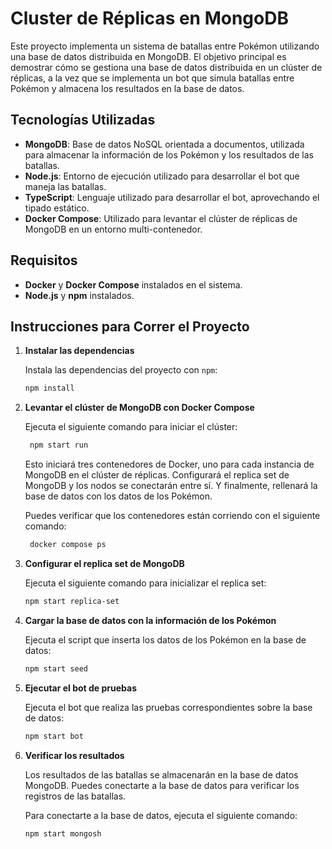 # Cluster de Réplicas en MongoDB

Este proyecto implementa un sistema de batallas entre Pokémon utilizando una base de datos distribuida en MongoDB. El objetivo principal es demostrar cómo se gestiona una base de datos distribuida en un clúster de réplicas, a la vez que se implementa un bot que simula batallas entre Pokémon y almacena los resultados en la base de datos.

## Tecnologías Utilizadas

- **MongoDB**: Base de datos NoSQL orientada a documentos, utilizada para almacenar la información de los Pokémon y los resultados de las batallas.
- **Node.js**: Entorno de ejecución utilizado para desarrollar el bot que maneja las batallas.
- **TypeScript**: Lenguaje utilizado para desarrollar el bot, aprovechando el tipado estático.
- **Docker Compose**: Utilizado para levantar el clúster de réplicas de MongoDB en un entorno multi-contenedor.

## Requisitos

- **Docker** y **Docker Compose** instalados en el sistema.
- **Node.js** y **npm** instalados.

## Instrucciones para Correr el Proyecto

1. **Instalar las dependencias**

   Instala las dependencias del proyecto con `npm`:

   ```bash
   npm install
   ```

2. **Levantar el clúster de MongoDB con Docker Compose**

   Ejecuta el siguiente comando para iniciar el clúster:

   ```bash
    npm start run
   ```

   Esto iniciará tres contenedores de Docker, uno para cada instancia de MongoDB en el clúster de réplicas. Configurará el replica set de MongoDB y los nodos se conectarán entre sí. Y finalmente, rellenará la base de datos con los datos de los Pokémon.

   Puedes verificar que los contenedores están corriendo con el siguiente comando:

   ```bash
    docker compose ps
   ```

3. **Configurar el replica set de MongoDB**

   Ejecuta el siguiente comando para inicializar el replica set:

   ```bash
   npm start replica-set
   ```

4. **Cargar la base de datos con la información de los Pokémon**

   Ejecuta el script que inserta los datos de los Pokémon en la base de datos:

   ```bash
   npm start seed
   ```

5. **Ejecutar el bot de pruebas**

   Ejecuta el bot que realiza las pruebas correspondientes sobre la base de datos:

   ```bash
   npm start bot
   ```

6. **Verificar los resultados**

   Los resultados de las batallas se almacenarán en la base de datos MongoDB. Puedes conectarte a la base de datos para verificar los registros de las batallas.

   Para conectarte a la base de datos, ejecuta el siguiente comando:

   ```bash
   npm start mongosh
   ```

